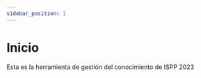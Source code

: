 ```yaml
---
sidebar_position: 1
---
```


# Inicio

Esta es la herramienta de gestión del conocimiento de ISPP 2023
